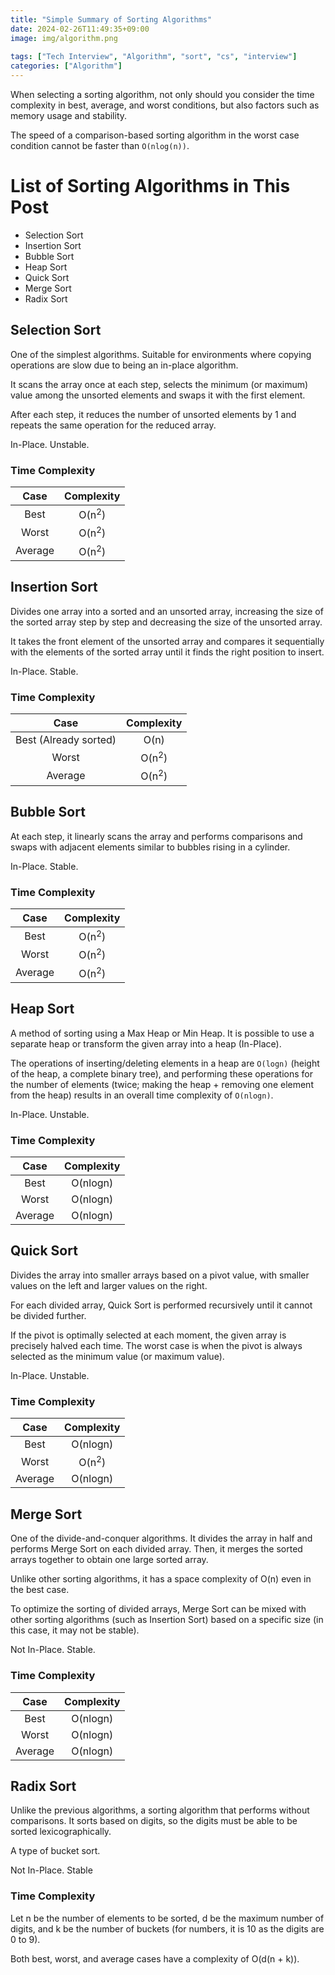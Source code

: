 ```yaml
---
title: "Simple Summary of Sorting Algorithms"
date: 2024-02-26T11:49:35+09:00
image: img/algorithm.png
 
tags: ["Tech Interview", "Algorithm", "sort", "cs", "interview"]
categories: ["Algorithm"]
---
```


When selecting a sorting algorithm, not only should you consider the time complexity in best, average, and worst conditions, but also factors such as memory usage and stability.

The speed of a comparison-based sorting algorithm in the worst case condition cannot be faster than ```O(nlog(n))```.

# List of Sorting Algorithms in This Post

- Selection Sort
- Insertion Sort
- Bubble Sort
- Heap Sort
- Quick Sort
- Merge Sort
- Radix Sort

## Selection Sort

One of the simplest algorithms. Suitable for environments where copying operations are slow due to being an in-place algorithm.

It scans the array once at each step, selects the minimum (or maximum) value among the unsorted elements and swaps it with the first element.

After each step, it reduces the number of unsorted elements by 1 and repeats the same operation for the reduced array.

In-Place. Unstable.

### Time Complexity
| Case |       Complexity        |
|:----:|:----------------------:|
| Best |       O(n<sup>2</sup>)       |
| Worst | O(n<sup>2</sup>) |
| Average |        O(n<sup>2</sup>)        |


## Insertion Sort

Divides one array into a sorted and an unsorted array, increasing the size of the sorted array step by step and decreasing the size of the unsorted array.

It takes the front element of the unsorted array and compares it sequentially with the elements of the sorted array until it finds the right position to insert.

In-Place. Stable.
### Time Complexity
| Case       |  Complexity        |
|:----------:|:------------------:|
| Best (Already sorted) |       O(n)       |
| Worst        | O(n<sup>2</sup>) |
| Average |        O(n<sup>2</sup>)        |

## Bubble Sort

At each step, it linearly scans the array and performs comparisons and swaps with adjacent elements similar to bubbles rising in a cylinder.

In-Place. Stable.

### Time Complexity
| Case       |       Complexity        |
|:----------:|:----------------------:|
| Best       |       O(n<sup>2</sup>)       |
| Worst     | O(n<sup>2</sup>) |
| Average |        O(n<sup>2</sup>)        |

## Heap Sort

A method of sorting using a Max Heap or Min Heap. It is possible to use a separate heap or transform the given array into a heap (In-Place).

The operations of inserting/deleting elements in a heap are ```O(logn)``` (height of the heap, a complete binary tree), and performing these operations for the number of elements (twice; making the heap + removing one element from the heap) results in an overall time complexity of ```O(nlogn)```.

In-Place. Unstable.

### Time Complexity
| Case |         Complexity        |
|:----:|:------------------------:|
| Best   |      O(nlogn)       |
| Worst |      O(nlogn)       |
| Average |      O(nlogn)       |

## Quick Sort

Divides the array into smaller arrays based on a pivot value, with smaller values on the left and larger values on the right.

For each divided array, Quick Sort is performed recursively until it cannot be divided further.

If the pivot is optimally selected at each moment, the given array is precisely halved each time. The worst case is when the pivot is always selected as the minimum value (or maximum value).

In-Place. Unstable.

### Time Complexity
| Case |       Complexity        |
|:----:|:----------------------:|
| Best   |     O(nlogn)     |
| Worst | O(n<sup>2</sup>) |
| Average | O(nlogn) |

## Merge Sort

One of the divide-and-conquer algorithms. It divides the array in half and performs Merge Sort on each divided array. Then, it merges the sorted arrays together to obtain one large sorted array.

Unlike other sorting algorithms, it has a space complexity of O(n) even in the best case.

To optimize the sorting of divided arrays, Merge Sort can be mixed with other sorting algorithms (such as Insertion Sort) based on a specific size (in this case, it may not be stable).

Not In-Place. Stable.

### Time Complexity
| Case |         Complexity         |
|:----:|:------------------------:|
| Best   |      O(nlogn)       |
| Worst |      O(nlogn)       |
| Average |      O(nlogn)       |

## Radix Sort

Unlike the previous algorithms, a sorting algorithm that performs without comparisons. It sorts based on digits, so the digits must be able to be sorted lexicographically.

A type of bucket sort.

Not In-Place. Stable

### Time Complexity

Let n be the number of elements to be sorted, d be the maximum number of digits, and k be the number of buckets (for numbers, it is 10 as the digits are 0 to 9).

Both best, worst, and average cases have a complexity of O(d(n + k)).